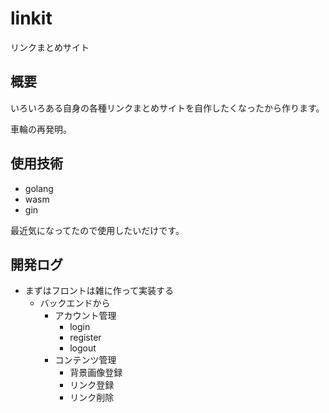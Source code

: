 # linkit
リンクまとめサイト

## 概要
いろいろある自身の各種リンクまとめサイトを自作したくなったから作ります。  

車輪の再発明。  

## 使用技術
- golang
- wasm
- gin

最近気になってたので使用したいだけです。 

## 開発ログ
- まずはフロントは雑に作って実装する
  - バックエンドから
    - アカウント管理
      - login
      - register
      - logout
    - コンテンツ管理
      - 背景画像登録
      - リンク登録
      - リンク削除